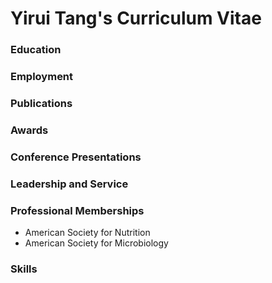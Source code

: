 # Yirui Tang's Curriculum Vitae  

### Education

### Employment

### Publications

### Awards


### Conference Presentations

### Leadership and Service


### Professional Memberships
* American Society for Nutrition
* American Society for Microbiology

### Skills
